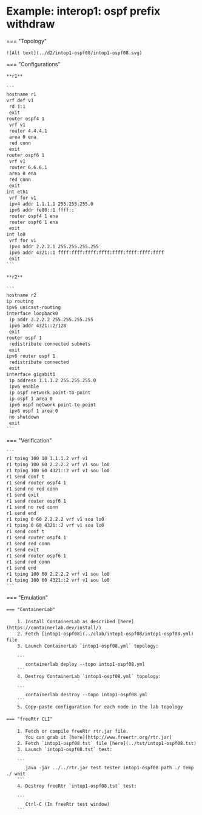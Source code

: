 # Example: interop1: ospf prefix withdraw

=== "Topology"

    ![Alt text](../d2/intop1-ospf08/intop1-ospf08.svg)

=== "Configurations"

    **r1**

    ```
    hostname r1
    vrf def v1
     rd 1:1
     exit
    router ospf4 1
     vrf v1
     router 4.4.4.1
     area 0 ena
     red conn
     exit
    router ospf6 1
     vrf v1
     router 6.6.6.1
     area 0 ena
     red conn
     exit
    int eth1
     vrf for v1
     ipv4 addr 1.1.1.1 255.255.255.0
     ipv6 addr fe80::1 ffff::
     router ospf4 1 ena
     router ospf6 1 ena
     exit
    int lo0
     vrf for v1
     ipv4 addr 2.2.2.1 255.255.255.255
     ipv6 addr 4321::1 ffff:ffff:ffff:ffff:ffff:ffff:ffff:ffff
     exit
    ```

    **r2**

    ```
    hostname r2
    ip routing
    ipv6 unicast-routing
    interface loopback0
     ip addr 2.2.2.2 255.255.255.255
     ipv6 addr 4321::2/128
     exit
    router ospf 1
     redistribute connected subnets
     exit
    ipv6 router ospf 1
     redistribute connected
     exit
    interface gigabit1
     ip address 1.1.1.2 255.255.255.0
     ipv6 enable
     ip ospf network point-to-point
     ip ospf 1 area 0
     ipv6 ospf network point-to-point
     ipv6 ospf 1 area 0
     no shutdown
     exit
    ```

=== "Verification"

    ```
    r1 tping 100 10 1.1.1.2 vrf v1
    r1 tping 100 60 2.2.2.2 vrf v1 sou lo0
    r1 tping 100 60 4321::2 vrf v1 sou lo0
    r1 send conf t
    r1 send router ospf4 1
    r1 send no red conn
    r1 send exit
    r1 send router ospf6 1
    r1 send no red conn
    r1 send end
    r1 tping 0 60 2.2.2.2 vrf v1 sou lo0
    r1 tping 0 60 4321::2 vrf v1 sou lo0
    r1 send conf t
    r1 send router ospf4 1
    r1 send red conn
    r1 send exit
    r1 send router ospf6 1
    r1 send red conn
    r1 send end
    r1 tping 100 60 2.2.2.2 vrf v1 sou lo0
    r1 tping 100 60 4321::2 vrf v1 sou lo0
    ```

=== "Emulation"

    === "ContainerLab"

        1. Install ContainerLab as described [here](https://containerlab.dev/install/)  
        2. Fetch [intop1-ospf08](../clab/intop1-ospf08/intop1-ospf08.yml) file  
        3. Launch ContainerLab `intop1-ospf08.yml` topology:  

        ```
           containerlab deploy --topo intop1-ospf08.yml  
        ```
        4. Destroy ContainerLab `intop1-ospf08.yml` topology:  

        ```
           containerlab destroy --topo intop1-ospf08.yml  
        ```
        5. Copy-paste configuration for each node in the lab topology

    === "freeRtr CLI"

        1. Fetch or compile freeRtr rtr.jar file.  
           You can grab it [here](http://www.freertr.org/rtr.jar)  
        2. Fetch `intop1-ospf08.tst` file [here](../tst/intop1-ospf08.tst)  
        3. Launch `intop1-ospf08.tst` test:  

        ```
           java -jar ../../rtr.jar test tester intop1-ospf08 path ./ temp ./ wait
        ```
        4. Destroy freeRtr `intop1-ospf08.tst` test:  

        ```
           Ctrl-C (In freeRtr test window)
        ```

